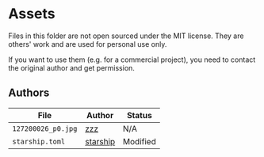 # Assets

Files in this folder are not open sourced under the MIT license. They are others' work and are used for personal use only.

If you want to use them (e.g. for a commercial project), you need to contact the original author and get permission.

## Authors

| File | Author | Status |
| --- | --- | --- |
| `127200026_p0.jpg`| [zzz](https://www.pixiv.net/artworks/127200026) | N/A |
| `starship.toml` | [starship](https://github.com/starship/starship/blob/master/docs/public/presets/toml/catppuccin-powerline.toml) | Modified |

